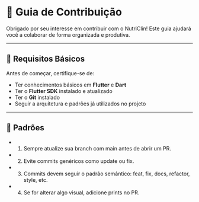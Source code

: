 # 🤝 Guia de Contribuição

Obrigado por seu interesse em contribuir com o NutriClin! Este guia ajudará você a colaborar de forma organizada e produtiva.

---

## 📌 Requisitos Básicos

Antes de começar, certifique-se de:

- Ter conhecimentos básicos em **Flutter** e **Dart**
- Ter o **Flutter SDK** instalado e atualizado
- Ter o **Git** instalado
- Seguir a arquitetura e padrões já utilizados no projeto

---

## 🚀 Padrões 

- 1. Sempre atualize sua branch com main antes de abrir um PR.
- 2. Evite commits genéricos como update ou fix.
- 3. Commits devem seguir o padrão semântico: feat, fix, docs, refactor, style, etc.
- 4. Se for alterar algo visual, adicione prints no PR.